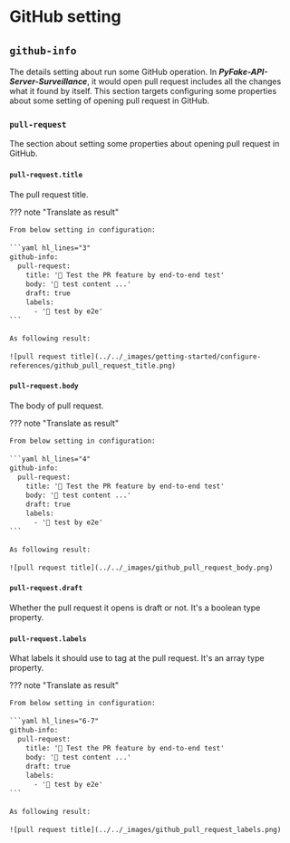 # GitHub setting

## ``github-info``

The details setting about run some GitHub operation. In **_PyFake-API-Server-Surveillance_**, it would open pull request
includes all the changes what it found by itself. This section targets configuring some properties about some setting of
opening pull request in GitHub.


### ``pull-request``

The section about setting some properties about opening pull request in GitHub.

#### ``pull-request.title``

The pull request title.

??? note "Translate as result"

    From below setting in configuration:

    ```yaml hl_lines="3"
    github-info:
      pull-request:
        title: '🤖 Test the PR feature by end-to-end test'
        body: '🚧 test content ...'
        draft: true
        labels:
          - '🤖 test by e2e'
    ```

    As following result:

    ![pull request title](../../_images/getting-started/configure-references/github_pull_request_title.png)

#### ``pull-request.body``

The body of pull request.

??? note "Translate as result"

    From below setting in configuration:

    ```yaml hl_lines="4"
    github-info:
      pull-request:
        title: '🤖 Test the PR feature by end-to-end test'
        body: '🚧 test content ...'
        draft: true
        labels:
          - '🤖 test by e2e'
    ```

    As following result:

    ![pull request title](../../_images/github_pull_request_body.png)

#### ``pull-request.draft``

Whether the pull request it opens is draft or not. It's a boolean type property.

#### ``pull-request.labels``

What labels it should use to tag at the pull request. It's an array type property.

??? note "Translate as result"

    From below setting in configuration:

    ```yaml hl_lines="6-7"
    github-info:
      pull-request:
        title: '🤖 Test the PR feature by end-to-end test'
        body: '🚧 test content ...'
        draft: true
        labels:
          - '🤖 test by e2e'
    ```

    As following result:

    ![pull request title](../../_images/github_pull_request_labels.png)
